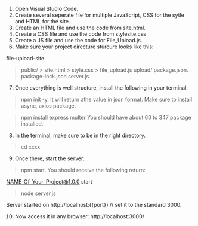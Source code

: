 1. Open Visual Studio Code.
2. Create several seperate file for multiple JavaScript, CSS for the sytle and HTML for the site. 
3. Create an HTML file and use the code from site.html. 
4. Create a CSS file and use the code from stylesite.css
5. Create a JS file and use the code for File_Upload.js. 
6. Make sure your project directure sturcure looks like this: 

file-upload-site
 > public/
      > site.html
      > style.css
      > file_upload.js
> upload/
> package.json.
> package-lock.json
> server.js

7. Once everything is well structure, install the following in your terminal: 

> npm init -y. 
It will return athe value in json format. Make sure to install async, axios package.

> npm install express multer
You should  have about 60 to 347 package installed. 

8. In the terminal, make sure to be in the right directory. 

> cd xxxx

9. Once there, start the server: 

> npm start. You should receive the following return: 

 NAME_Of_Your_Project@1.0.0 start
> node server.js

Server started on http://localhost:{{port}} // set it to the standard 3000. 

10. Now access it in any browser: http://localhost:3000/
